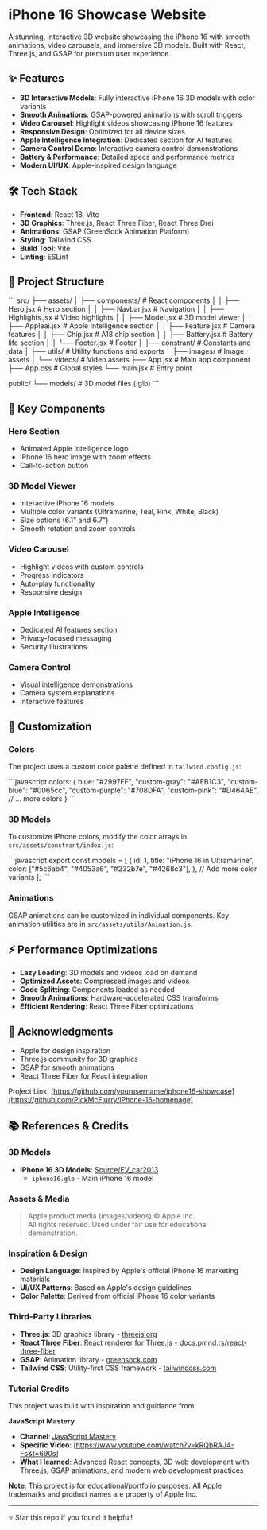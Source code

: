 # iPhone 16 Showcase Website

A stunning, interactive 3D website showcasing the iPhone 16 with smooth animations, video carousels, and immersive 3D models. Built with React, Three.js, and GSAP for premium user experience.


## ✨ Features

- **3D Interactive Models**: Fully interactive iPhone 16 3D models with color variants
- **Smooth Animations**: GSAP-powered animations with scroll triggers
- **Video Carousel**: Highlight videos showcasing iPhone 16 features
- **Responsive Design**: Optimized for all device sizes
- **Apple Intelligence Integration**: Dedicated section for AI features
- **Camera Control Demo**: Interactive camera control demonstrations
- **Battery & Performance**: Detailed specs and performance metrics
- **Modern UI/UX**: Apple-inspired design language

## 🛠️ Tech Stack

- **Frontend**: React 18, Vite
- **3D Graphics**: Three.js, React Three Fiber, React Three Drei
- **Animations**: GSAP (GreenSock Animation Platform)
- **Styling**: Tailwind CSS
- **Build Tool**: Vite
- **Linting**: ESLint

## 📁 Project Structure

\`\`\`
src/
├── assets/
│   ├── components/          # React components
│   │   ├── Hero.jsx        # Hero section
│   │   ├── Navbar.jsx      # Navigation
│   │   ├── Highlights.jsx  # Video highlights
│   │   ├── Model.jsx       # 3D model viewer
│   │   ├── Appleai.jsx     # Apple Intelligence section
│   │   ├── Feature.jsx     # Camera features
│   │   ├── Chip.jsx        # A18 chip section
│   │   ├── Battery.jsx     # Battery life section
│   │   └── Footer.jsx      # Footer
│   ├── constrant/          # Constants and data
│   ├── utils/              # Utility functions and exports
│   ├── images/             # Image assets
│   └── videos/             # Video assets
├── App.jsx                 # Main app component
├── App.css                 # Global styles
└── main.jsx               # Entry point

public/
└── models/                 # 3D model files (.glb)
\`\`\`

## 🎨 Key Components

### Hero Section
- Animated Apple Intelligence logo
- iPhone 16 hero image with zoom effects
- Call-to-action button

### 3D Model Viewer
- Interactive iPhone 16 models
- Multiple color variants (Ultramarine, Teal, Pink, White, Black)
- Size options (6.1" and 6.7")
- Smooth rotation and zoom controls

### Video Carousel
- Highlight videos with custom controls
- Progress indicators
- Auto-play functionality
- Responsive design

### Apple Intelligence
- Dedicated AI features section
- Privacy-focused messaging
- Security illustrations

### Camera Control
- Visual intelligence demonstrations
- Camera system explanations
- Interactive features

## 🎯 Customization

### Colors
The project uses a custom color palette defined in `tailwind.config.js`:

\`\`\`javascript
colors: {
  blue: "#2997FF",
  "custom-gray": "#AEB1C3",
  "custom-blue": "#0065cc",
  "custom-purple": "#708DFA",
  "custom-pink": "#D464AE",
  // ... more colors
}
\`\`\`

### 3D Models
To customize iPhone colors, modify the color arrays in `src/assets/constrant/index.js`:

\`\`\`javascript
export const models = [
  {
    id: 1,
    title: "iPhone 16 in Ultramarine",
    color: ["#5c6ab4", "#4053a6", "#232b7e", "#4268c3"],
  },
  // Add more color variants
];
\`\`\`

### Animations
GSAP animations can be customized in individual components. Key animation utilities are in `src/assets/utils/Animation.js`.


## ⚡ Performance Optimizations

- **Lazy Loading**: 3D models and videos load on demand
- **Optimized Assets**: Compressed images and videos
- **Code Splitting**: Components loaded as needed
- **Smooth Animations**: Hardware-accelerated CSS transforms
- **Efficient Rendering**: React Three Fiber optimizations


## 🙏 Acknowledgments

- Apple for design inspiration
- Three.js community for 3D graphics
- GSAP for smooth animations
- React Three Fiber for React integration


Project Link: [https://github.com/yourusername/iphone16-showcase](https://github.com/PickMcFlurry/iPhone-16-homepage)

## 📚 References & Credits

### 3D Models
- **iPhone 16 3D Models**: [Source/EV_car2013]((https://sketchfab.com/3d-models/iphone-16-ultramarine-fixed-8eb2922b08b44ea78bbbda66a63d68cd))
  - `iphone16.glb` - Main iPhone 16 model

### Assets & Media
> Apple product media (images/videos) © Apple Inc.  
> All rights reserved. Used under fair use for educational demonstration.

### Inspiration & Design
- **Design Language**: Inspired by Apple's official iPhone 16 marketing materials
- **UI/UX Patterns**: Based on Apple's design guidelines
- **Color Palette**: Derived from official iPhone 16 color variants

### Third-Party Libraries
- **Three.js**: 3D graphics library - [threejs.org](https://threejs.org/)
- **React Three Fiber**: React renderer for Three.js - [docs.pmnd.rs/react-three-fiber](https://docs.pmnd.rs/react-three-fiber)
- **GSAP**: Animation library - [greensock.com](https://greensock.com/)
- **Tailwind CSS**: Utility-first CSS framework - [tailwindcss.com](https://tailwindcss.com/)


### Tutorial Credits
This project was built with inspiration and guidance from:

**JavaScript Mastery**
- **Channel**: [JavaScript Mastery](https://www.youtube.com/@javascriptmastery)
- **Specific Video**: [https://www.youtube.com/watch?v=kRQbRAJ4-Fs&t=690s]
- **What I learned**: Advanced React concepts, 3D web development with Three.js, GSAP animations, and modern web development practices


**Note**: This project is for educational/portfolio purposes. All Apple trademarks and product names are property of Apple Inc.

---

⭐ Star this repo if you found it helpful!
